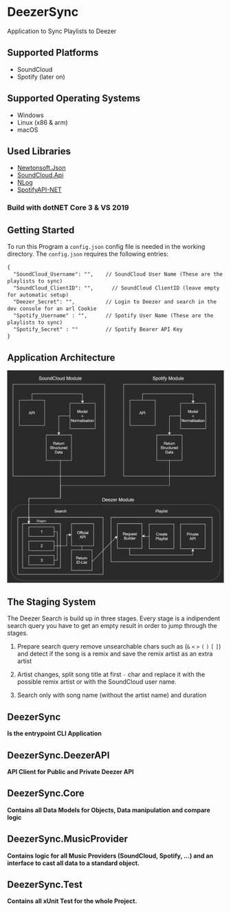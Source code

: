 # DeezerSync
Application to Sync Playlists to Deezer

## Supported Platforms
+ SoundCloud
+ Spotify (later on)

## Supported Operating Systems
+ Windows
+ Linux (x86 & arm)
+ macOS

## Used Libraries
+ [Newtonsoft.Json](https://github.com/JamesNK/Newtonsoft.Json)
+ [SoundCloud.Api](https://github.com/prayzzz/SoundCloud.Api)
+ [NLog](https://github.com/NLog/NLog)
+ [SpotifyAPI-NET](https://github.com/JohnnyCrazy/SpotifyAPI-NET)

### Build with dotNET Core 3 & VS 2019

## Getting Started
To run this Program a `config.json` config file is needed in the working directory.
The `config.json` requires the following entries:

```console
{
  "SoundCloud_Username": "",    // SoundCloud User Name (These are the playlists to sync)
  "SoundCloud_ClientID": "",	  // SoundCloud ClientID (leave empty for automatic setup)
  "Deezer_Secret": "",          // Login to Deezer and search in the dev console for an arl Cookie
  "Spotify_Username" : "",      // Spotify User Name (These are the playlists to sync)
  "Spotify_Secret" : ""         // Spotify Bearer API Key
}
```

## Application Architecture
!["arch"](overview.png)

## The Staging System

The Deezer Search is build up in three stages.
Every stage is a indipendent search query you have to get an empty result in order to jump through the stages.

1. Prepare search query remove unsearchable chars such as (`&`  `<`  `>`  `(`  `)`  `[`  `]`) and detect if the song is a remix and save the remix artist as an extra artist

1. Artist changes, split song title at first `-` char and replace it with the possible remix artist or with the SoundCloud user name.

1. Search only with song name (without the artist name) and duration

## DeezerSync
__Is the entrypoint CLI Application__

## DeezerSync.DeezerAPI
__API Client for Public and Private Deezer API__

## DeezerSync.Core
__Contains all Data Models for Objects, Data manipulation and compare logic__

## DeezerSync.MusicProvider
__Contains logic for all Music Providers (SoundCloud, Spotify, ...) and an interface to cast all data to a standard object.__

## DeezerSync.Test
__Contains all xUnit Test for the whole Project.__